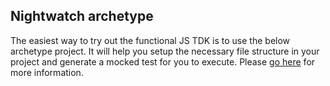 ## Nightwatch archetype

The easiest way to try out the functional JS TDK is to use the below archetype project. It will help you setup the necessary file structure in your project and generate a mocked test for you to execute. Please [go here](https://gecgithub01.walmart.com/otto/otto-archetype-desktop) for more information. 
